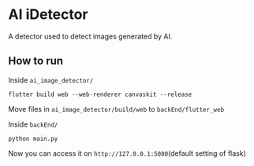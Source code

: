 # AI iDetector
A detector used to detect images generated by AI.

## How to run

Inside `ai_image_detector/`

```shell
flutter build web --web-renderer canvaskit --release
```

Move files in `ai_image_detector/build/web` to `backEnd/flutter_web`


Inside `backEnd/`

```shell
python main.py
```

Now you can access it on `http://127.0.0.1:5000`(default setting of flask)
